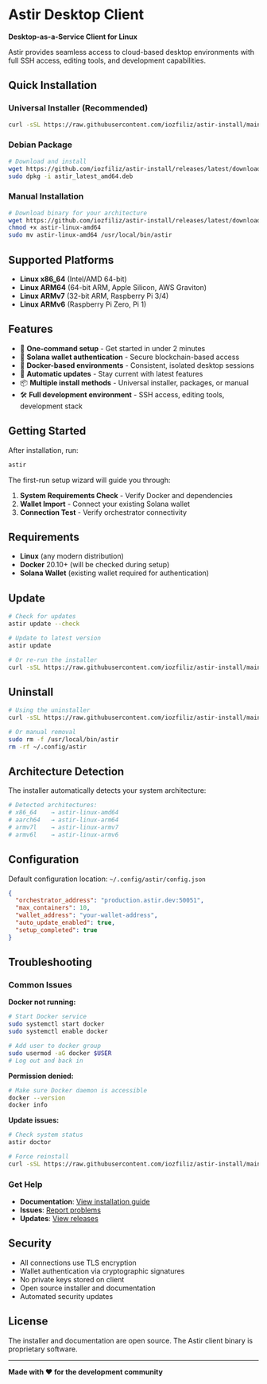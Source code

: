 # Astir Desktop Client

**Desktop-as-a-Service Client for Linux**

Astir provides seamless access to cloud-based desktop environments with full SSH access, editing tools, and development capabilities.

## Quick Installation

### Universal Installer (Recommended)

```bash
curl -sSL https://raw.githubusercontent.com/iozfiliz/astir-install/main/install.sh | bash
```

### Debian Package

```bash
# Download and install
wget https://github.com/iozfiliz/astir-install/releases/latest/download/astir_latest_amd64.deb
sudo dpkg -i astir_latest_amd64.deb
```

### Manual Installation

```bash
# Download binary for your architecture
wget https://github.com/iozfiliz/astir-install/releases/latest/download/astir-linux-amd64
chmod +x astir-linux-amd64
sudo mv astir-linux-amd64 /usr/local/bin/astir
```

## Supported Platforms

- **Linux x86_64** (Intel/AMD 64-bit)
- **Linux ARM64** (64-bit ARM, Apple Silicon, AWS Graviton)
- **Linux ARMv7** (32-bit ARM, Raspberry Pi 3/4)
- **Linux ARMv6** (Raspberry Pi Zero, Pi 1)

## Features

- 🚀 **One-command setup** - Get started in under 2 minutes
- 🔐 **Solana wallet authentication** - Secure blockchain-based access
- 🐳 **Docker-based environments** - Consistent, isolated desktop sessions
- 🔄 **Automatic updates** - Stay current with latest features
- 📦 **Multiple install methods** - Universal installer, packages, or manual
- 🛠️ **Full development environment** - SSH access, editing tools, development stack

## Getting Started

After installation, run:

```bash
astir
```

The first-run setup wizard will guide you through:

1. **System Requirements Check** - Verify Docker and dependencies
2. **Wallet Import** - Connect your existing Solana wallet
3. **Connection Test** - Verify orchestrator connectivity

## Requirements

- **Linux** (any modern distribution)
- **Docker** 20.10+ (will be checked during setup)
- **Solana Wallet** (existing wallet required for authentication)

## Update

```bash
# Check for updates
astir update --check

# Update to latest version
astir update

# Or re-run the installer
curl -sSL https://raw.githubusercontent.com/iozfiliz/astir-install/main/install.sh | bash
```

## Uninstall

```bash
# Using the uninstaller
curl -sSL https://raw.githubusercontent.com/iozfiliz/astir-install/main/uninstall.sh | bash

# Or manual removal
sudo rm -f /usr/local/bin/astir
rm -rf ~/.config/astir
```

## Architecture Detection

The installer automatically detects your system architecture:

```bash
# Detected architectures:
# x86_64    → astir-linux-amd64
# aarch64   → astir-linux-arm64
# armv7l    → astir-linux-armv7
# armv6l    → astir-linux-armv6
```

## Configuration

Default configuration location: `~/.config/astir/config.json`

```json
{
  "orchestrator_address": "production.astir.dev:50051",
  "max_containers": 10,
  "wallet_address": "your-wallet-address",
  "auto_update_enabled": true,
  "setup_completed": true
}
```

## Troubleshooting

### Common Issues

**Docker not running:**
```bash
# Start Docker service
sudo systemctl start docker
sudo systemctl enable docker

# Add user to docker group
sudo usermod -aG docker $USER
# Log out and back in
```

**Permission denied:**
```bash
# Make sure Docker daemon is accessible
docker --version
docker info
```

**Update issues:**
```bash
# Check system status
astir doctor

# Force reinstall
curl -sSL https://raw.githubusercontent.com/iozfiliz/astir-install/main/install.sh | bash
```

### Get Help

- **Documentation**: [View installation guide](docs/installation.md)
- **Issues**: [Report problems](https://github.com/iozfiliz/astir-install/issues)
- **Updates**: [View releases](https://github.com/iozfiliz/astir-install/releases)

## Security

- All connections use TLS encryption
- Wallet authentication via cryptographic signatures
- No private keys stored on client
- Open source installer and documentation
- Automated security updates

## License

The installer and documentation are open source. The Astir client binary is proprietary software.

---

**Made with ❤️ for the development community**